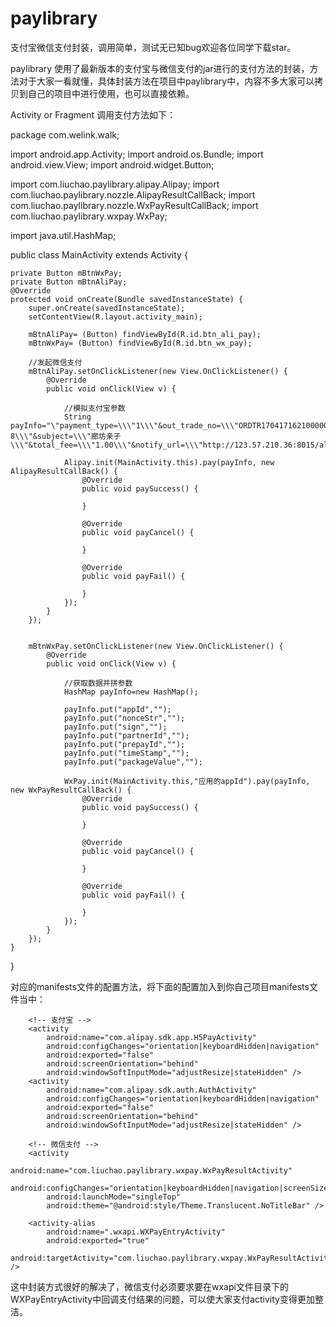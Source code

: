 # paylibrary
支付宝微信支付封装，调用简单，测试无已知bug欢迎各位同学下载star。

paylibrary 使用了最新版本的支付宝与微信支付的jar进行的支付方法的封装，方法对于大家一看就懂，具体封装方法在项目中paylibrary中，内容不多大家可以拷贝到自己的项目中进行使用，也可以直接依赖。

Activity or Fragment 调用支付方法如下：

package com.welink.walk;

import android.app.Activity;
import android.os.Bundle;
import android.view.View;
import android.widget.Button;

import com.liuchao.paylibrary.alipay.Alipay;
import com.liuchao.paylibrary.nozzle.AlipayResultCallBack;
import com.liuchao.paylibrary.nozzle.WxPayResultCallBack;
import com.liuchao.paylibrary.wxpay.WxPay;

import java.util.HashMap;

public class MainActivity extends Activity {

    private Button mBtnWxPay;
    private Button mBtnAliPay;
    @Override
    protected void onCreate(Bundle savedInstanceState) {
        super.onCreate(savedInstanceState);
        setContentView(R.layout.activity_main);

        mBtnAliPay= (Button) findViewById(R.id.btn_ali_pay);
        mBtnWxPay= (Button) findViewById(R.id.btn_wx_pay);

        //发起微信支付
        mBtnAliPay.setOnClickListener(new View.OnClickListener() {
            @Override
            public void onClick(View v) {

                //模拟支付宝参数
                String payInfo="\"payment_type=\\\"1\\\"&out_trade_no=\\\"ORDTR17041716210000001749\\\"&partner=\\\"2088221885967853\\\"&service=\\\"mobile.securitypay.pay\\\"&_input_charset=\\\"utf-8\\\"&subject=\\\"廊坊亲子\\\"&total_fee=\\\"1.00\\\"&notify_url=\\\"http://123.57.210.36:8015/alipay/notifyUrlFetcher\\\"&seller_id=\\\"2088221885967853\\\"&sign=\\\"pn1I7Qi4upyg3JGlvWJr0G0uUumV4gZUu8XM9BPrNdyMswS5wfF4GiWe1RZkcTGadeSNc7exPGOOOWoJM%2BBhYWONcWb4JFGBIQD2rZRd2tSK7hSeRqdQUabryTAebvsnnAYHUgoljQXoIFKZElkn3DRJj5MGz%2FwDl6HJbZCLwGg%3D\\\"&sign_type=\\\"RSA\\\"\"";

                Alipay.init(MainActivity.this).pay(payInfo, new AlipayResultCallBack() {
                    @Override
                    public void paySuccess() {

                    }

                    @Override
                    public void payCancel() {

                    }

                    @Override
                    public void payFail() {

                    }
                });
            }
        });


        mBtnWxPay.setOnClickListener(new View.OnClickListener() {
            @Override
            public void onClick(View v) {

                //获取数据并拼参数
                HashMap payInfo=new HashMap();

                payInfo.put("appId","");
                payInfo.put("nonceStr","");
                payInfo.put("sign","");
                payInfo.put("partnerId","");
                payInfo.put("prepayId","");
                payInfo.put("timeStamp","");
                payInfo.put("packageValue","");

                WxPay.init(MainActivity.this,"应用的appId").pay(payInfo, new WxPayResultCallBack() {
                    @Override
                    public void paySuccess() {

                    }

                    @Override
                    public void payCancel() {

                    }

                    @Override
                    public void payFail() {

                    }
                });
            }
        });
    }
}

对应的manifests文件的配置方法，将下面的配置加入到你自己项目manifests文件当中：

        <!-- 支付宝 -->
        <activity
            android:name="com.alipay.sdk.app.H5PayActivity"
            android:configChanges="orientation|keyboardHidden|navigation"
            android:exported="false"
            android:screenOrientation="behind"
            android:windowSoftInputMode="adjustResize|stateHidden" />
        <activity
            android:name="com.alipay.sdk.auth.AuthActivity"
            android:configChanges="orientation|keyboardHidden|navigation"
            android:exported="false"
            android:screenOrientation="behind"
            android:windowSoftInputMode="adjustResize|stateHidden" />

        <!-- 微信支付 -->
        <activity
            android:name="com.liuchao.paylibrary.wxpay.WxPayResultActivity"
            android:configChanges="orientation|keyboardHidden|navigation|screenSize"
            android:launchMode="singleTop"
            android:theme="@android:style/Theme.Translucent.NoTitleBar" />

        <activity-alias
            android:name=".wxapi.WXPayEntryActivity"
            android:exported="true"
            android:targetActivity="com.liuchao.paylibrary.wxpay.WxPayResultActivity" />

这中封装方式很好的解决了，微信支付必须要求要在wxapi文件目录下的WXPayEntryActivity中回调支付结果的问题，可以使大家支付activity变得更加整洁。

